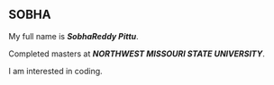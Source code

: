 ## SOBHA

My full name is ***SobhaReddy Pittu***. 

Completed masters at ***NORTHWEST MISSOURI STATE UNIVERSITY***.

I am interested in coding.
